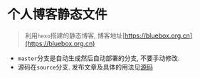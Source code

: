 # 个人博客静态文件

> 利用`hexo`搭建的静态博客, 博客地址[https://bluebox.org.cn](https://bluebox.org.cn)

- `master`分支是自动生成然后自动部署的分支, 不要手动修改. 
- 源码在`source`分支. 发布文章及具体的用法见[源码](https://github.com/blueboxH/blueboxh.github.io/tree/source)


